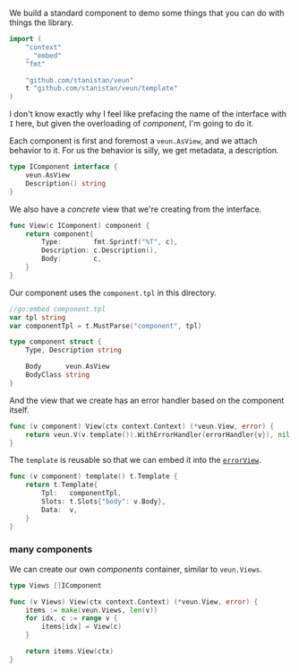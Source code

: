We build a standard component to demo some things
that you can do with things the library.

```go
import (
	"context"
	_ "embed"
	"fmt"

	"github.com/stanistan/veun"
	t "github.com/stanistan/veun/template"
)
```

I don't know exactly why I feel like prefacing the name of the
interface with `I` here, but given the overloading
of _component_, I'm going to do it.

Each component is first and foremost a `veun.AsView`, and we attach
behavior to it. For us the behavior is silly, we get metadata, a
description.

```go
type IComponent interface {
	veun.AsView
	Description() string
}
```

We also have a _concrete_ view that we're creating from the interface.

```go
func View(c IComponent) component {
	return component{
		Type:        fmt.Sprintf("%T", c),
		Description: c.Description(),
		Body:        c,
	}
}
```

Our component uses the `component.tpl` in this directory.

```go
//go:embed component.tpl
var tpl string
var componentTpl = t.MustParse("component", tpl)

type component struct {
	Type, Description string

	Body      veun.AsView
    BodyClass string
}
```

And the view that we create has an error handler based on the
component itself.

```go
func (v component) View(ctx context.Context) (*veun.View, error) {
	return veun.V(v.template()).WithErrorHandler(errorHandler{v}), nil
}
```

The `template` is reusable so that we can embed it into the
[`errorView`](/docs/internal/components/error.md).

```go
func (v component) template() t.Template {
	return t.Template{
		Tpl:   componentTpl,
		Slots: t.Slots{"body": v.Body},
		Data:  v,
	}
}
```

### many components

We can create our own _components_ container, similar to `veun.Views`.

```go
type Views []IComponent

func (v Views) View(ctx context.Context) (*veun.View, error) {
    items := make(veun.Views, len(v))
    for idx, c := range v {
        items[idx] = View(c)
    }

    return items.View(ctx)
}
```
